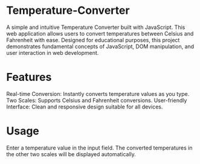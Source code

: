 # Temperature-Converter
A simple and intuitive Temperature Converter built with JavaScript. This web application allows users to convert temperatures between Celsius and Fahrenheit with ease. Designed for educational purposes, this project demonstrates fundamental concepts of JavaScript, DOM manipulation, and user interaction in web development.

# Features
Real-time Conversion: Instantly converts temperature values as you type.
Two Scales: Supports Celsius and Fahrenheit conversions.
User-friendly Interface: Clean and responsive design suitable for all devices.

# Usage
Enter a temperature value in the input field.
The converted temperatures in the other two scales will be displayed automatically.
